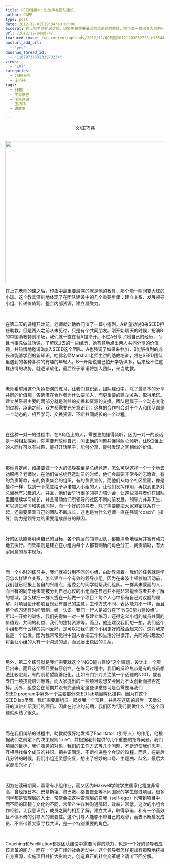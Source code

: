 ```yaml
---
title: SEED连载4：说故事与团队建设
author: CAPE
type: post
date: 2012-12-02T19:34:43+00:00
excerpt: 在上完老师的课之后，印象中最重要最深的就是他的教具，那个能一瞬间变大球的小球。这个教具深刻地体现了在团队建设中的几个重要步骤：建立关系、发展领导小组、传递价值观、整合内部资源，建立凝聚力。
url: /2012/12/seed-4/
featured_image: /wp-content/uploads/2012/12/QQ截图20121203032728-e1354476493975.jpg
posturl_add_url:
  - 'yes'
duoshuo_thread_id:
  - "1167873763232973234"
views:
  - "107"
categories:
  - CAPE专栏
  - 庄巧祎
tags:
  - SEED
  - 不靠谱仔
  - 团队建设
  - 庄巧祎
  - 讲故事

---
```

<div>
  <p style="text-align: center;">
    文/庄巧祎
  </p>
  
  <p>
     <a href="http://www.hicape.com/wp-content/uploads/2012/12/QQ截图20121203032728.jpg"><img class="alignnone size-full wp-image-4756" title="QQ截图20121203032728" alt="" src="http://www.hicape.com/wp-content/uploads/2012/12/QQ截图20121203032728-e1354476493975.jpg" width="600" height="450" /></a>
  </p>
  
  <p>
    在上完老师的课之后，印象中最重要最深的就是他的教具，那个能一瞬间变大球的小球。这个教具深刻地体现了在团队建设中的几个重要步骤：建立关系、发展领导小组、传递价值观、整合内部资源，建立凝聚力。
  </p>
  
  <p>
    &nbsp;
  </p>
  
  <p>
    在第二天的课程开始前，老师就让助教们演了一幕小短剧。A希望劝说B来SEED担任助教，但是两人之前从未见过，只是有个共同朋友。刚开始聊天的时候，扮演B的中国助教特别冷场，我们就一直在替A捏冷汗。不过A分享了她自己的经历，而且也事先做过功课，了解B过去的一些经历，她有意地点出两人共同分享的价值观，并热情地邀请B加入SEED这个团队。A也强调了如果来参加，B能够得到的成长和能够学到的新知识，哈佛名师Marshall老师主讲的助教培训，将在SEED团队里遇到的各种各种的有趣的年轻人。B一开始说自己怕开学功课多，后来经不住这样热情的攻势，就逐渐软化，最后终于承诺将加入团队，来当助教。
  </p>
  
  <p>
    &nbsp;
  </p>
  
  <p>
    老师希望用这个角色扮演的练习，让我们意识到，团队建设中，除了最基本的分享共同的价值观，告诉潜在合作者为什么要加入，而更重要的建立关系，取得承诺。建立关系最主要的两部分就是利益的交换和资源的交换。团队是属于一个动态变化的过程，承诺之前，双方都需要充分意识到：这样的合作机会对于个人和团队都是一个动态的、相互学习、交换资源、不断共同成长的一个过程。
  </p>
  
  <p>
    &nbsp;
  </p>
  
  <p>
    在这种一对一的过程中，在A角色上的人，需要更加懂得倾听，因为一对一的谈话是一种相互探索，你需要开放你自己，问正确的问题并懂得耐心倾听，让B位置上的人同样可以有兴趣，能打开话匣子，能够分享，能够发现之间相似的价值。
  </p>
  
  <p>
    &nbsp;
  </p>
  
  <p>
    那你肯定问，如果要做一个大的倡导甚至是总统竞选，怎么可以这样一个一个地去劝服呢？老师说，在他们做总统竞选动员的时候，他们会需要非常多的志愿者，有的负责筹款，有的负责集会的组织，有的负责宣传，而他们从每个社区里面，像是播种一样，找到一个愿意给予承诺加入小组的人，让他们发挥作用，再找到更多对总目标有兴趣的人。并且，他们会举行很多领导力培训会，让这些领导者们在团队里面继续学习成长，并且带动他们所领导的社区不断向前发展。领导力并非天生，可以通过学习和实践习得，而一个好的领导者，除了需要能把大家紧密联系在一起，还需要带着自己的团队不断成长，这也是为什么老师一直在强调“coach”（指导）能力是领导力的重要组成部分的原因。
  </p>
  
  <p>
    &nbsp;
  </p>
  
  <p>
    好的团队能够明确自己的目标，各个阶层的领导团队，都能清晰地理解并富有动力地去执行。而效率则是建立在小组内每个人都有明确的角色分工、问责清晰，有大家同意的基本规范。
  </p>
  
  <p>
    &nbsp;
  </p>
  
  <p>
    而一个小时的练习中，我们就被分到不同的小组，由助教领着。我们的任务就是学习怎么样建立关系，怎么建立一个有效的领导小组。因为在来波士顿参加活动前，我们就已经报上各自的兴趣点，组委会的同学就帮我们组队。一群素未蒙面的人，而且有的同学还未能被分到自己心仪的小组而在自己并不是非常擅长或者并不了解的领域，怎么样把一群人拢在一起做一个项目？每个人心中都有自己对议题的理解，对项目设计和项目规划有自己的主意，工作方式不同、表达能力不一样，而且整个练习还有时间限制，统一认识。我们一行人是被分在了“NGO能力建设组”。所以一开始的训练，我们先得做一对一关系建立练习，还得定义小组的成员共同的价值观、共同的利益、我们的独特资源等。而且，他还建议我们想一想，我们这个小组都有什么样的共同爱好，是可以把我们这个小组更好的融合起来的。这对我来说是一个启发。因为我常常觉得中国人会把工作和生活分得很开，共同的兴趣爱好将会让小组的人有一个沟通的点，而发展出稳固的关系。
  </p>
  
  <p>
    &nbsp;
  </p>
  
  <p>
    另外，第二个练习就是我们需要就这个”NGO能力建设“这个课题，设计出一个项目出来。而且这个项目要有原创性。在练习过程中，我们的辩论焦点是有的成员想法比较宏观，有的则希望能够细化，比如专门针对关注某一个话题的NGO，或者专门一项技能培训等等，而大家提出的一些项目设想又会因为不太创新而被否定掉。另外，组委会在前期并没有完全确定这些课堂练习是否需要与我们SEED program中另外一个主要部分SEED lab项目孵化挂钩。因为在这个SEED lab里面，我们需要跟组员一起发展一个项目，并且在这周的最后一天做公开的演讲介绍我们的项目。因此在讨论的前期，我们因为“我们要做什么？”这个问题就纠结了很久。
  </p>
  
  <p>
    &nbsp;
  </p>
  
  <p>
    而在我们纠结的过程中，助教就很好地发挥了Facilitator（引导人）的作用，他根据我们之前定下的决策规则”rule“，并根据老师提供的几个重要的指导问题，我们项目的目标、我们服务的对象、我们的工作方式等几个问题，不断迫使我们思考、互相寻找每个成员的共识、把共识固定、不断推进整个会议的议程。而且，在最后几分钟的时候，我们小组还灵感突显，想出了极妙的口号、主题曲、队名，最后大家都高兴坏了！
  </p>
  
  <p>
    &nbsp;
  </p>
  
  <p>
    因为在读研期间，常常有小组作业，而又因为Maxwell学院学生国家化程度非常高，曾经跟日本、巴基斯坦、黎巴嫩、格鲁吉亚等不同国家的学生做过项目。很多同学都是管理层的人士，常常会把这种管理层的自我（self-ego）也带到项目中，而不同的国籍与文化的不同，常常产生各种沟通障碍，效率非常低。这次的小组合作经验，让我意识到，成员之间的相互了解，建立共识，取得承诺，和有一个高效且不偏不倚的引导人的重要性。这个引导人能够不带自己的观点，而去不断启发成员、不断带着大家寻找共识，是一个特别重要的角色。
  </p>
  
  <p>
    &nbsp;
  </p>
  
  <p>
    Coaching和Facilitation都是团队建设中需要习得的能力，也是一个好的领导者应该具备的能力。而在一个更广阔的社会运动中，这个领导者怎样更加有策略地挖掘自身资源，实施项目并扩大影响力，创造真正的社会变革呢？请听下回分解。
  </p>
  
  <p>
    &nbsp;
  </p>
</div>